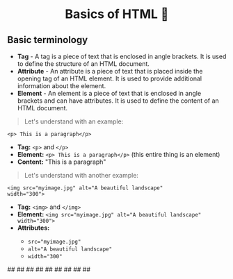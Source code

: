 <h1 align="center"> Basics of HTML  🚀</h1>

## Basic terminology
- **Tag** - A tag is a piece of text that is enclosed in angle brackets. It is used to define the structure of an HTML document.
- **Attribute** - An attribute is a piece of text that is placed inside the opening tag of an HTML element. It is used to provide additional information about the element.
- **Element** - An element is a piece of text that is enclosed in angle brackets and can have attributes. It is used to define the content of an HTML document.



> Let's understand with an example:

<code>&lt;p&gt; This is a paragraph&lt;/p&gt;</code>

<ul>
    <li><strong>Tag:</strong> <code>&lt;p&gt;</code> and <code>&lt;/p&gt;</code></li>
    <li><strong>Element:</strong> <code>&lt;p&gt; This is a paragraph&lt;/p&gt;</code> (this entire thing is an element)</li>
    <li><strong>Content:</strong> "This is a paragraph"</li>
</ul>

> Let's understand with another example: 

<code>&lt;img src="myimage.jpg" alt="A beautiful landscape" width="300"&gt;</code>

<ul>
    <li><strong>Tag:</strong> <code>&lt;img&gt;</code> and <code>&lt;/img&gt;</code></li>
    <li><strong>Element:</strong> <code>&lt;img src="myimage.jpg" alt="A beautiful landscape" width="300"&gt;</code></li>
    <li><strong>Attributes:</strong></li>
        <ul>
            <li><code>src="myimage.jpg"</code></li>
            <li><code>alt="A beautiful landscape"</code></li>
            <li><code>width="300"</code></li>
        </ul>
</ul>
##
##
##
##
##
##
##
##
##
